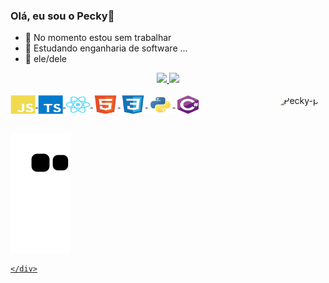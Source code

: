 ### Olá, eu sou o Pecky👋

- 🔭 No momento estou sem trabalhar
- 🌱 Estudando enganharia de software ...
- 🎌 ele/dele

<div align="center">
  <a href="https://github.com/peckyend">
  <img height="180em" src="https://github-readme-stats.vercel.app/api?username=peckyend&show_icons=true&theme=dark&include_all_commits=true&count_private=true"/>
  <img height="180em" src="https://github-readme-stats.vercel.app/api/top-langs/?username=peckyend&layout=compact&langs_count=7&theme=dark"/>
</div>

  <div style="display: inline_block"><br>
  <img align="center" alt="Pecky-Js" height="30" width="40" src="https://raw.githubusercontent.com/devicons/devicon/master/icons/javascript/javascript-plain.svg">
  <img align="center" alt="Pecky-Ts" height="30" width="40" src="https://raw.githubusercontent.com/devicons/devicon/master/icons/typescript/typescript-plain.svg">
  <img align="center" alt="Pecky-React" height="30" width="40" src="https://raw.githubusercontent.com/devicons/devicon/master/icons/react/react-original.svg">
  <img align="center" alt="Pecky-HTML" height="30" width="40" src="https://raw.githubusercontent.com/devicons/devicon/master/icons/html5/html5-original.svg">
  <img align="center" alt="Pecky-CSS" height="30" width="40" src="https://raw.githubusercontent.com/devicons/devicon/master/icons/css3/css3-original.svg">
  <img align="center" alt="Pecky-Python" height="30" width="40" src="https://raw.githubusercontent.com/devicons/devicon/master/icons/python/python-original.svg">
  <img align="center" alt="Pecky-Csharp" height="30" width="40" src="https://raw.githubusercontent.com/devicons/devicon/master/icons/csharp/csharp-original.svg">
  <img align="right" alt="Pecky-pic" height="150" style="border-radius:50px;" 
</div>
  
  ##
 
  <div> 
    
   ![Snake animation](https://github.com/rafaballerini/rafaballerini/blob/output/github-contribution-grid-snake.svg)
  
    </div>
    
